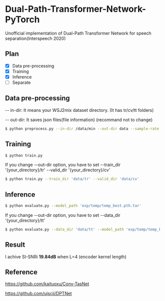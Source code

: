 # Dual-Path-Transformer-Network-PyTorch
Unofficial implementation of Dual-Path Transformer Network for speech separation(Interspeech 2020)

## Plan


- [x] Data pre-processing
- [x] Training
- [x] Inference
- [ ] Separate

## Data pre-processing


-- in-dir: It means your WSJ2mix dataset directory. (It has tr/cv/tt folders)

-- out-dir: It saves json files(file information) (recommand not to change)


```bash
$ python preprocess.py --in-dir /data/min --out-dir data --sample-rate 8000
```

## Training

```bash
$ python train.py
```


If you change --out-dir option, you have to set --train_dir '{your_directory}/tr' --valid_dir '{your_directory}/cv' 


```bash
$ python train.py --train_dir 'data/tr' --valid_dir 'data/cv'
```

## Inference


```bash
$ python evaluate.py --model_path 'exp/temp/temp_best.pth.tar'
```


If you change --out-dir option, you have to set --data_dir '{your_directory}/tt'


```bash
$ python evaluate.py --data_dir 'data/tt' --model_path 'exp/temp/temp_best.pth.tar'
```

## Result


I achive SI-SNRi **19.84dB** when L=4 (encoder kernel length)


## Reference


https://github.com/kaituoxu/Conv-TasNet

https://github.com/ujscjj/DPTNet
